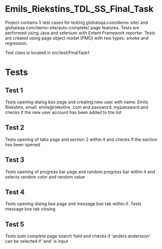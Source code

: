 # Emils_Riekstins_TDL_SS_Final_Task

Project contains 5 test cases for testing globalsqa.com/demo-site/ and globalsqa.com/demo-site/auto-complete/ page features.
Tests are performed using Java and selenium with Extent Framework reporter.
Tests are created using page object model (PMO) with two types: smoke and regression.

Test class is located in src/test/FinalTask1

# Tests
## Test 1
Tests opening dialog box page and creating new user with name: Emils Riekstins, email: emils@riekstins .com and password: mypassword and checks if the new user account has been added to the list

## Test 2
Tests opening of tabs page and section 2 within it and checks if the section has been opened

## Test 3
Tests opening of progress bar page and random progress bar within it and selects random color and random value

## Test 4
Tests opening dialog box page and message box tab within it. Tests message box tab closing

## Test 5
Tests auto complete page search field and checks if 'anders andersson' can be selected if 'and' is input
